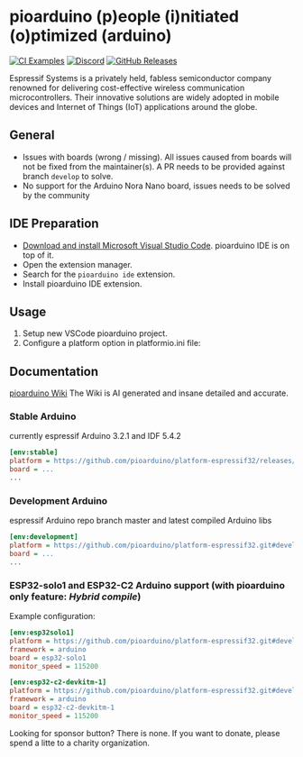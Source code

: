# pioarduino (p)eople (i)nitiated (o)ptimized (arduino)

[![CI Examples](https://github.com/pioarduino/platform-espressif32/actions/workflows/examples.yml/badge.svg?branch=develop)](https://github.com/pioarduino/platform-espressif32/actions/workflows/examples.yml)
[![Discord](https://img.shields.io/discord/1263397951829708871.svg?logo=discord&logoColor=white&color=5865F2&label=Discord)](https://discord.gg/Nutz9crnZr)
[![GitHub Releases](https://img.shields.io/github/downloads/pioarduino/platform-espressif32/total?label=downloads)](https://github.com/pioarduino/platform-espressif32/releases/latest)

Espressif Systems is a privately held, fabless semiconductor company renowned for delivering cost-effective wireless communication microcontrollers. Their innovative solutions are widely adopted in mobile devices and Internet of Things (IoT) applications around the globe.

## General
* Issues with boards (wrong / missing). All issues caused from boards will not be fixed from the maintainer(s). A PR needs to be provided against branch `develop` to solve.
* No support for the Arduino Nora Nano board, issues needs to be solved by the community

## IDE Preparation
- [Download and install Microsoft Visual Studio Code](https://code.visualstudio.com/). pioarduino IDE is on top of it.
- Open the extension manager.
- Search for the `pioarduino ide` extension.
- Install pioarduino IDE extension.

## Usage
1. Setup new VSCode pioarduino project.
1. Configure a platform option in platformio.ini file:

## Documentation
[pioarduino Wiki](https://deepwiki.com/pioarduino/platform-espressif32)
The Wiki is AI generated and insane detailed and accurate.

### Stable Arduino
currently espressif Arduino 3.2.1 and IDF 5.4.2

```ini
[env:stable]
platform = https://github.com/pioarduino/platform-espressif32/releases/download/stable/platform-espressif32.zip
board = ...
...
```

### Development Arduino
espressif Arduino repo branch master and latest compiled Arduino libs

```ini
[env:development]
platform = https://github.com/pioarduino/platform-espressif32.git#develop
board = ...
...
```

### ESP32-solo1 and ESP32-C2 Arduino support (with pioarduino only feature: *Hybrid compile*)
Example configuration:

```ini
[env:esp32solo1]
platform = https://github.com/pioarduino/platform-espressif32.git#develop
framework = arduino
board = esp32-solo1
monitor_speed = 115200

[env:esp32-c2-devkitm-1]
platform = https://github.com/pioarduino/platform-espressif32.git#develop
framework = arduino
board = esp32-c2-devkitm-1
monitor_speed = 115200
```

Looking for sponsor button? There is none. If you want to donate, please spend a litte to a charity organization.
